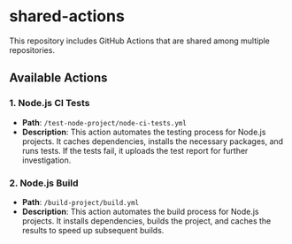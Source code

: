 # shared-actions

This repository includes GitHub Actions that are shared among multiple repositories.

## Available Actions

### 1. Node.js CI Tests
- **Path**: `/test-node-project/node-ci-tests.yml`
- **Description**: This action automates the testing process for Node.js projects. It caches dependencies, installs the necessary packages, and runs tests. If the tests fail, it uploads the test report for further investigation.

### 2. Node.js Build
- **Path**: `/build-project/build.yml`
- **Description**: This action automates the build process for Node.js projects. It installs dependencies, builds the project, and caches the results to speed up subsequent builds.
